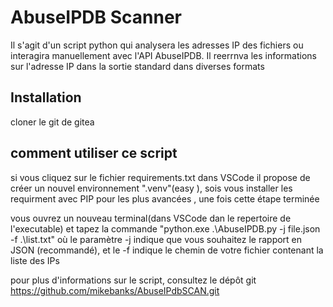 # AbuseIPDB Scanner
Il s'agit d'un script python qui analysera les adresses IP des fichiers ou interagira manuellement avec l'API AbuseIPDB. Il reerrnva les informations sur l'adresse IP dans la sortie standard dans diverses formats 

## Installation
cloner le git de gitea 

## comment utiliser ce script


si vous cliquez sur le fichier requirements.txt dans VSCode il propose de créer un nouvel environnement ".venv"(easy ), sois vous installer les requirment avec PIP pour les plus avancées , une fois cette étape terminée

vous ouvrez un nouveau terminal(dans VSCode dan le repertoire de l'executable) et tapez la commande "python.exe .\AbuseIPDB.py -j file.json -f .\list.txt"
où le paramètre -j indique que vous souhaitez le rapport en JSON (recommandé), et le -f indique le chemin de votre fichier contenant la liste des IPs

pour plus d'informations sur le script, consultez le dépôt git https://github.com/mikebanks/AbuseIPdbSCAN.git